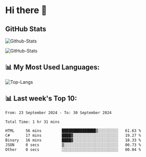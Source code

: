 # Hi there 👋

## GitHub Stats
![Github-Stats](https://github-readme-stats-sigma-five.vercel.app/api?username=ltorson&show_icons=true&theme=radical&count_private=true&show=reviews,discussions_started,discussions_answered,prs_merged,prs_merged_percentage)

![GitHub-Stats](https://github-readme-stats.vercel.app/api/wakatime?username=LeeTorson&theme=synthwave&size_weight=0.5&count_weight=0.5&title_color=36F9F6&langs_count=10&count_private=true)

## 📊 My Most Used Languages:
![Top-Langs](https://github-readme-stats-sigma-five.vercel.app/api/top-langs/?username=LTorson&layout=compact&langs_count=10)


## 📊 Last week's Top 10:
<!--START_SECTION:waka-->

```txt
From: 23 September 2024 - To: 30 September 2024

Total Time: 1 hr 31 mins

HTML     56 mins         ███████████████▒░░░░░░░░░   61.63 %
C#       17 mins         ████▓░░░░░░░░░░░░░░░░░░░░   19.27 %
Binary   16 mins         ████▓░░░░░░░░░░░░░░░░░░░░   18.33 %
JSON     0 secs          ▒░░░░░░░░░░░░░░░░░░░░░░░░   00.73 %
Other    0 secs          ░░░░░░░░░░░░░░░░░░░░░░░░░   00.04 %
```

<!--END_SECTION:waka-->
